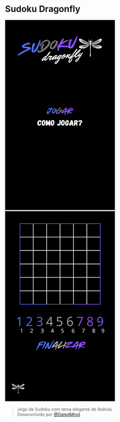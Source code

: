 # Sudoku Dragonfly

![Tela Inicial](https://raw.githubusercontent.com/DatedMind/SudokuDragonfly/DatedMind-imagens/Imagem_initial_screen.png) ![Tela Tabela](https://raw.githubusercontent.com/DatedMind/SudokuDragonfly/DatedMind-imagens/Imagem_pre-table_screen.png)

> Jogo de Sudoku com tema elegante de libélula.  
> Desenvolvido por [@DatedMind](https://github.com/DatedMind).
